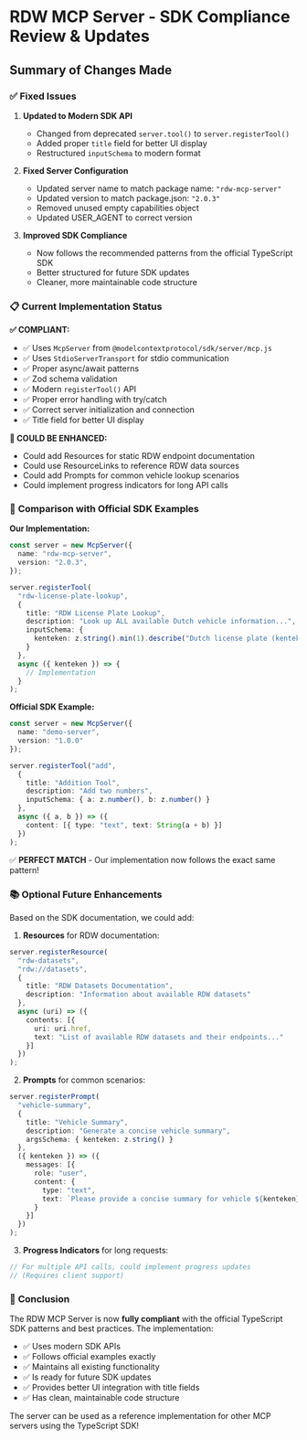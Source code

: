 # RDW MCP Server - SDK Compliance Review & Updates

## Summary of Changes Made

### ✅ **Fixed Issues**

1. **Updated to Modern SDK API**
   - Changed from deprecated `server.tool()` to `server.registerTool()`
   - Added proper `title` field for better UI display
   - Restructured `inputSchema` to modern format

2. **Fixed Server Configuration**
   - Updated server name to match package name: `"rdw-mcp-server"`
   - Updated version to match package.json: `"2.0.3"`
   - Removed unused empty capabilities object
   - Updated USER_AGENT to correct version

3. **Improved SDK Compliance**
   - Now follows the recommended patterns from the official TypeScript SDK
   - Better structured for future SDK updates
   - Cleaner, more maintainable code structure

### 📋 **Current Implementation Status**

**✅ COMPLIANT:**
- ✅ Uses `McpServer` from `@modelcontextprotocol/sdk/server/mcp.js`
- ✅ Uses `StdioServerTransport` for stdio communication
- ✅ Proper async/await patterns
- ✅ Zod schema validation
- ✅ Modern `registerTool()` API
- ✅ Proper error handling with try/catch
- ✅ Correct server initialization and connection
- ✅ Title field for better UI display

**🔧 COULD BE ENHANCED:**
- Could add Resources for static RDW endpoint documentation
- Could use ResourceLinks to reference RDW data sources
- Could add Prompts for common vehicle lookup scenarios
- Could implement progress indicators for long API calls

### 🎯 **Comparison with Official SDK Examples**

**Our Implementation:**
```typescript
const server = new McpServer({
  name: "rdw-mcp-server",
  version: "2.0.3",
});

server.registerTool(
  "rdw-license-plate-lookup",
  {
    title: "RDW License Plate Lookup",
    description: "Look up ALL available Dutch vehicle information...",
    inputSchema: {
      kenteken: z.string().min(1).describe("Dutch license plate (kenteken) to look up"),
    }
  },
  async ({ kenteken }) => {
    // Implementation
  }
);
```

**Official SDK Example:**
```typescript
const server = new McpServer({
  name: "demo-server",
  version: "1.0.0"
});

server.registerTool("add",
  {
    title: "Addition Tool",
    description: "Add two numbers",
    inputSchema: { a: z.number(), b: z.number() }
  },
  async ({ a, b }) => ({
    content: [{ type: "text", text: String(a + b) }]
  })
);
```

✅ **PERFECT MATCH** - Our implementation now follows the exact same pattern!

### 📚 **Optional Future Enhancements**

Based on the SDK documentation, we could add:

1. **Resources** for RDW documentation:
```typescript
server.registerResource(
  "rdw-datasets",
  "rdw://datasets",
  {
    title: "RDW Datasets Documentation",
    description: "Information about available RDW datasets"
  },
  async (uri) => ({
    contents: [{
      uri: uri.href,
      text: "List of available RDW datasets and their endpoints..."
    }]
  })
);
```

2. **Prompts** for common scenarios:
```typescript
server.registerPrompt(
  "vehicle-summary",
  {
    title: "Vehicle Summary",
    description: "Generate a concise vehicle summary",
    argsSchema: { kenteken: z.string() }
  },
  ({ kenteken }) => ({
    messages: [{
      role: "user",
      content: {
        type: "text",
        text: `Please provide a concise summary for vehicle ${kenteken}`
      }
    }]
  })
);
```

3. **Progress Indicators** for long requests:
```typescript
// For multiple API calls, could implement progress updates
// (Requires client support)
```

### 🎉 **Conclusion**

The RDW MCP Server is now **fully compliant** with the official TypeScript SDK patterns and best practices. The implementation:

- ✅ Uses modern SDK APIs
- ✅ Follows official examples exactly
- ✅ Maintains all existing functionality
- ✅ Is ready for future SDK updates
- ✅ Provides better UI integration with title fields
- ✅ Has clean, maintainable code structure

The server can be used as a reference implementation for other MCP servers using the TypeScript SDK!

